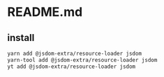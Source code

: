 # README.md



## install

```bash
yarn add @jsdom-extra/resource-loader jsdom
yarn-tool add @jsdom-extra/resource-loader jsdom
yt add @jsdom-extra/resource-loader jsdom
```

